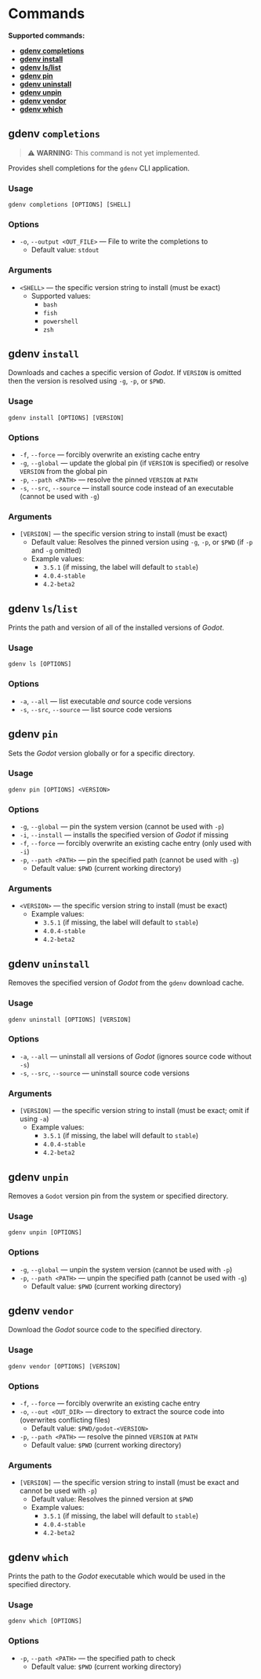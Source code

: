 # Commands

**Supported commands:**

- **[gdenv completions](#gdenv-completions)**
- **[gdenv install](#gdenv-install)**
- **[gdenv ls/list](#gdenv-lslist)**
- **[gdenv pin](#gdenv-pin)**
- **[gdenv uninstall](#gdenv-uninstall)**
- **[gdenv unpin](#gdenv-unpin)**
- **[gdenv vendor](#gdenv-vendor)**
- **[gdenv which](#gdenv-which)**

## **gdenv `completions`**

> ⚠️ **WARNING:** This command is not yet implemented.

Provides shell completions for the `gdenv` CLI application.

### Usage

`gdenv completions [OPTIONS] [SHELL]`

### Options

- `-o`, `--output <OUT_FILE>` — File to write the completions to
  - Default value: `stdout`

### Arguments

- `<SHELL>` — the specific version string to install (must be exact)
  - Supported values:
    - `bash`
    - `fish`
    - `powershell`
    - `zsh`

## **gdenv `install`**

Downloads and caches a specific version of _Godot_. If `VERSION` is omitted then the version is resolved using `-g`, `-p`, or `$PWD`.

### Usage

`gdenv install [OPTIONS] [VERSION]`

### Options

- `-f`, `--force` — forcibly overwrite an existing cache entry
- `-g`, `--global` — update the global pin (if `VERSION` is specified) or resolve `VERSION` from the global pin
- `-p`, `--path <PATH>` — resolve the pinned `VERSION` at `PATH`
- `-s`, `--src`, `--source` — install source code instead of an executable (cannot be used with `-g`)

### Arguments

- `[VERSION]` — the specific version string to install (must be exact)
  - Default value: Resolves the pinned version using `-g`, `-p`, or `$PWD` (if `-p` and `-g` omitted)
  - Example values:
    - `3.5.1` (if missing, the label will default to `stable`)
    - `4.0.4-stable`
    - `4.2-beta2`

## **gdenv `ls`/`list`**

Prints the path and version of all of the installed versions of _Godot_.

### Usage

`gdenv ls [OPTIONS]`

### Options

- `-a`, `--all` — list executable _and_ source code versions
- `-s`, `--src`, `--source` — list source code versions

## **gdenv `pin`**

Sets the _Godot_ version globally or for a specific directory.

### Usage

`gdenv pin [OPTIONS] <VERSION>`

### Options

- `-g`, `--global` — pin the system version (cannot be used with `-p`)
- `-i`, `--install` — installs the specified version of _Godot_ if missing
- `-f`, `--force` — forcibly overwrite an existing cache entry (only used with `-i`)
- `-p`, `--path <PATH>` — pin the specified path (cannot be used with `-g`)
  - Default value: `$PWD` (current working directory)

### Arguments

- `<VERSION>` — the specific version string to install (must be exact)
  - Example values:
    - `3.5.1` (if missing, the label will default to `stable`)
    - `4.0.4-stable`
    - `4.2-beta2`

## **gdenv `uninstall`**

Removes the specified version of _Godot_ from the `gdenv` download cache.

### Usage

`gdenv uninstall [OPTIONS] [VERSION]`

### Options

- `-a`, `--all` — uninstall all versions of _Godot_ (ignores source code without `-s`)
- `-s`, `--src`, `--source` — uninstall source code versions

### Arguments

- `[VERSION]` — the specific version string to install (must be exact; omit if using `-a`)
  - Example values:
    - `3.5.1` (if missing, the label will default to `stable`)
    - `4.0.4-stable`
    - `4.2-beta2`

## **gdenv `unpin`**

Removes a `Godot` version pin from the system or specified directory.

### Usage

`gdenv unpin [OPTIONS]`

### Options

- `-g`, `--global` — unpin the system version (cannot be used with `-p`)
- `-p`, `--path <PATH>` — unpin the specified path (cannot be used with `-g`)
  - Default value: `$PWD` (current working directory)

## **gdenv `vendor`**

Download the _Godot_ source code to the specified directory.

### Usage

`gdenv vendor [OPTIONS] [VERSION]`

### Options

- `-f`, `--force` — forcibly overwrite an existing cache entry
- `-o`, `--out <OUT_DIR>` — directory to extract the source code into (overwrites conflicting files)
  - Default value: `$PWD/godot-<VERSION>`
- `-p`, `--path <PATH>` — resolve the pinned `VERSION` at `PATH`
  - Default value: `$PWD` (current working directory)

### Arguments

- `[VERSION]` — the specific version string to install (must be exact and cannot be used with `-p`)
  - Default value: Resolves the pinned version at `$PWD`
  - Example values:
    - `3.5.1` (if missing, the label will default to `stable`)
    - `4.0.4-stable`
    - `4.2-beta2`

## **gdenv `which`**

Prints the path to the _Godot_ executable which would be used in the specified directory.

### Usage

`gdenv which [OPTIONS]`

### Options

- `-p`, `--path <PATH>` — the specified path to check
  - Default value: `$PWD` (current working directory)
